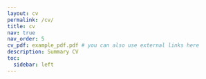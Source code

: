 ```yaml
---
layout: cv
permalink: /cv/
title: cv
nav: true
nav_order: 5
cv_pdf: example_pdf.pdf # you can also use external links here
description: Summary CV
toc:
  sidebar: left
---
```

